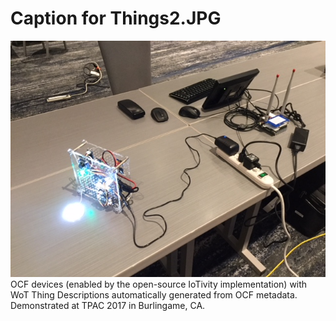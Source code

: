 # Caption for Things2.JPG
![Things2](Things2.JPG)   
OCF devices (enabled by the open-source IoTivity implementation) with WoT Thing Descriptions automatically generated from OCF metadata.  
Demonstrated at TPAC 2017 in Burlingame, CA.
